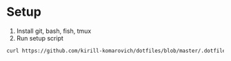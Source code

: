 # Setup

1. Install git, bash, fish, tmux
2. Run setup script
```bash
curl https://github.com/kirill-komarovich/dotfiles/blob/master/.dotfiles_env/setup.sh | bash
```
